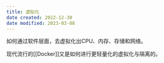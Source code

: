 ```yaml
---
title: 虚拟化
date created: 2022-12-30
date modified: 2023-03-08
---
```


如何通过软件层面，去虚拟化出CPU、内存、存储和网络。

现代流行的[[Docker]]又是如何进行更轻量化的虚拟化与隔离的。
